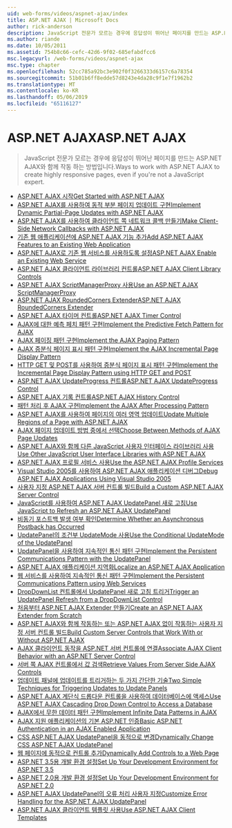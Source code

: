 ```yaml
---
uid: web-forms/videos/aspnet-ajax/index
title: ASP.NET AJAX | Microsoft Docs
author: rick-anderson
description: JavaScript 전문가 모르는 경우에 응답성이 뛰어난 페이지를 만드는 ASP.NET AJAX와 함께 작동 하는 방법입니다.
ms.author: riande
ms.date: 10/05/2011
ms.assetid: 754b8c66-cefc-42d6-9f02-685efabdfcc6
msc.legacyurl: /web-forms/videos/aspnet-ajax
msc.type: chapter
ms.openlocfilehash: 52cc785a92bc3e902f0f3266333d6157c6a78354
ms.sourcegitcommit: 51b01b6ff8edde57d8243e4da28c9f1e7f1962b2
ms.translationtype: MT
ms.contentlocale: ko-KR
ms.lasthandoff: 05/06/2019
ms.locfileid: "65116127"
---
```

# <a name="aspnet-ajax"></a><span data-ttu-id="6c750-103">ASP.NET AJAX</span><span class="sxs-lookup"><span data-stu-id="6c750-103">ASP.NET AJAX</span></span>

> <span data-ttu-id="6c750-104">JavaScript 전문가 모르는 경우에 응답성이 뛰어난 페이지를 만드는 ASP.NET AJAX와 함께 작동 하는 방법입니다.</span><span class="sxs-lookup"><span data-stu-id="6c750-104">Ways to work with ASP.NET AJAX to create highly responsive pages, even if you're not a JavaScript expert.</span></span>

- [<span data-ttu-id="6c750-105">ASP.NET AJAX 시작</span><span class="sxs-lookup"><span data-stu-id="6c750-105">Get Started with ASP.NET AJAX</span></span>](how-do-i-get-started-with-aspnet-ajax.md)
- [<span data-ttu-id="6c750-106">ASP.NET AJAX를 사용하여 동적 부분 페이지 업데이트 구현</span><span class="sxs-lookup"><span data-stu-id="6c750-106">Implement Dynamic Partial-Page Updates with ASP.NET AJAX</span></span>](how-do-i-implement-dynamic-partial-page-updates-with-aspnet-ajax.md)
- [<span data-ttu-id="6c750-107">ASP.NET AJAX를 사용하여 클라이언트 쪽 네트워크 콜백 만들기</span><span class="sxs-lookup"><span data-stu-id="6c750-107">Make Client-Side Network Callbacks with ASP.NET AJAX</span></span>](how-do-i-make-client-side-network-callbacks-with-aspnet-ajax.md)
- [<span data-ttu-id="6c750-108">기존 웹 애플리케이션에 ASP.NET AJAX 기능 추가</span><span class="sxs-lookup"><span data-stu-id="6c750-108">Add ASP.NET AJAX Features to an Existing Web Application</span></span>](how-do-i-add-aspnet-ajax-features-to-an-existing-web-application.md)
- [<span data-ttu-id="6c750-109">ASP.NET AJAX로 기존 웹 서비스를 사용하도록 설정</span><span class="sxs-lookup"><span data-stu-id="6c750-109">ASP.NET AJAX Enable an Existing Web Service</span></span>](how-do-i-aspnet-ajax-enable-an-existing-web-service.md)
- [<span data-ttu-id="6c750-110">ASP.NET AJAX 클라이언트 라이브러리 컨트롤</span><span class="sxs-lookup"><span data-stu-id="6c750-110">ASP.NET AJAX Client Library Controls</span></span>](how-do-i-use-the-aspnet-ajax-client-library-controls.md)
- [<span data-ttu-id="6c750-111">ASP.NET AJAX ScriptManagerProxy 사용</span><span class="sxs-lookup"><span data-stu-id="6c750-111">Use an ASP.NET AJAX ScriptManagerProxy</span></span>](how-do-i-use-an-aspnet-ajax-scriptmanagerproxy.md)
- [<span data-ttu-id="6c750-112">ASP.NET AJAX RoundedCorners Extender</span><span class="sxs-lookup"><span data-stu-id="6c750-112">ASP.NET AJAX RoundedCorners Extender</span></span>](how-do-i-use-the-aspnet-ajax-roundedcorners-extender.md)
- [<span data-ttu-id="6c750-113">ASP.NET AJAX 타이머 컨트롤</span><span class="sxs-lookup"><span data-stu-id="6c750-113">ASP.NET AJAX Timer Control</span></span>](how-do-i-use-the-aspnet-ajax-timer-control.md)
- [<span data-ttu-id="6c750-114">AJAX에 대한 예측 페치 패턴 구현</span><span class="sxs-lookup"><span data-stu-id="6c750-114">Implement the Predictive Fetch Pattern for AJAX</span></span>](how-do-i-implement-the-predictive-fetch-pattern-for-ajax.md)
- [<span data-ttu-id="6c750-115">AJAX 페이징 패턴 구현</span><span class="sxs-lookup"><span data-stu-id="6c750-115">Implement the AJAX Paging Pattern</span></span>](how-do-i-implement-the-ajax-paging-pattern.md)
- [<span data-ttu-id="6c750-116">AJAX 증분식 페이지 표시 패턴 구현</span><span class="sxs-lookup"><span data-stu-id="6c750-116">Implement the AJAX Incremental Page Display Pattern</span></span>](how-do-i-implement-the-ajax-incremental-page-display-pattern.md)
- [<span data-ttu-id="6c750-117">HTTP GET 및 POST를 사용하여 증분식 페이지 표시 패턴 구현</span><span class="sxs-lookup"><span data-stu-id="6c750-117">Implement the Incremental Page Display Pattern using HTTP GET and POST</span></span>](how-do-i-implement-the-incremental-page-display-pattern-using-http-get-and-post.md)
- [<span data-ttu-id="6c750-118">ASP.NET AJAX UpdateProgress 컨트롤</span><span class="sxs-lookup"><span data-stu-id="6c750-118">ASP.NET AJAX UpdateProgress Control</span></span>](how-do-i-use-the-aspnet-ajax-updateprogress-control.md)
- [<span data-ttu-id="6c750-119">ASP.NET AJAX 기록 컨트롤</span><span class="sxs-lookup"><span data-stu-id="6c750-119">ASP.NET AJAX History Control</span></span>](how-do-i-use-the-aspnet-ajax-history-control.md)
- [<span data-ttu-id="6c750-120">패턴 처리 후 AJAX 구현</span><span class="sxs-lookup"><span data-stu-id="6c750-120">Implement the AJAX After Processing Pattern</span></span>](how-do-i-implement-the-ajax-after-processing-pattern.md)
- [<span data-ttu-id="6c750-121">ASP.NET AJAX를 사용하여 페이지의 여러 영역 업데이트</span><span class="sxs-lookup"><span data-stu-id="6c750-121">Update Multiple Regions of a Page with ASP.NET AJAX</span></span>](how-do-i-update-multiple-regions-of-a-page-with-aspnet-ajax.md)
- [<span data-ttu-id="6c750-122">AJAX 페이지 업데이트 방법 중에서 선택</span><span class="sxs-lookup"><span data-stu-id="6c750-122">Choose Between Methods of AJAX Page Updates</span></span>](how-do-i-choose-between-methods-of-ajax-page-updates.md)
- [<span data-ttu-id="6c750-123">ASP.NET AJAX와 함께 다른 JavaScript 사용자 인터페이스 라이브러리 사용</span><span class="sxs-lookup"><span data-stu-id="6c750-123">Use Other JavaScript User Interface Libraries with ASP.NET AJAX</span></span>](how-do-i-use-other-javascript-user-interface-libraries-with-aspnet-ajax.md)
- [<span data-ttu-id="6c750-124">ASP.NET AJAX 프로필 서비스 사용</span><span class="sxs-lookup"><span data-stu-id="6c750-124">Use the ASP.NET AJAX Profile Services</span></span>](how-do-i-use-the-aspnet-ajax-profile-services.md)
- [<span data-ttu-id="6c750-125">Visual Studio 2005를 사용하여 ASP.NET AJAX 애플리케이션 디버그</span><span class="sxs-lookup"><span data-stu-id="6c750-125">Debug ASP.NET AJAX Applications Using Visual Studio 2005</span></span>](how-do-i-debug-aspnet-ajax-applications-using-visual-studio-2005.md)
- [<span data-ttu-id="6c750-126">사용자 지정 ASP.NET AJAX 서버 컨트롤 빌드</span><span class="sxs-lookup"><span data-stu-id="6c750-126">Build a Custom ASP.NET AJAX Server Control</span></span>](how-do-i-build-a-custom-aspnet-ajax-server-control.md)
- [<span data-ttu-id="6c750-127">JavaScript를 사용하여 ASP.NET AJAX UpdatePanel 새로 고침</span><span class="sxs-lookup"><span data-stu-id="6c750-127">Use JavaScript to Refresh an ASP.NET AJAX UpdatePanel</span></span>](how-do-i-use-javascript-to-refresh-an-aspnet-ajax-updatepanel.md)
- [<span data-ttu-id="6c750-128">비동기 포스트백 발생 여부 확인</span><span class="sxs-lookup"><span data-stu-id="6c750-128">Determine Whether an Asynchronous Postback has Occurred</span></span>](how-do-i-determine-whether-an-asynchronous-postback-has-occurred.md)
- [<span data-ttu-id="6c750-129">UpdatePanel의 조건부 UpdateMode 사용</span><span class="sxs-lookup"><span data-stu-id="6c750-129">Use the Conditional UpdateMode of the UpdatePanel</span></span>](how-do-i-use-the-conditional-updatemode-of-the-updatepanel.md)
- [<span data-ttu-id="6c750-130">UpdatePanel을 사용하여 지속적인 통신 패턴 구현</span><span class="sxs-lookup"><span data-stu-id="6c750-130">Implement the Persistent Communications Pattern with the UpdatePanel</span></span>](how-do-i-implement-the-persistent-communications-pattern-with-the-updatepanel.md)
- [<span data-ttu-id="6c750-131">ASP.NET AJAX 애플리케이션 지역화</span><span class="sxs-lookup"><span data-stu-id="6c750-131">Localize an ASP.NET AJAX Application</span></span>](how-do-i-localize-an-aspnet-ajax-application.md)
- [<span data-ttu-id="6c750-132">웹 서비스를 사용하여 지속적인 통신 패턴 구현</span><span class="sxs-lookup"><span data-stu-id="6c750-132">Implement the Persistent Communications Pattern using Web Services</span></span>](how-do-i-implement-the-persistent-communications-pattern-using-web-services.md)
- [<span data-ttu-id="6c750-133">DropDownList 컨트롤에서 UpdatePanel 새로 고침 트리거</span><span class="sxs-lookup"><span data-stu-id="6c750-133">Trigger an UpdatePanel Refresh from a DropDownList Control</span></span>](how-do-i-trigger-an-updatepanel-refresh-from-a-dropdownlist-control.md)
- [<span data-ttu-id="6c750-134">처음부터 ASP.NET AJAX Extender 만들기</span><span class="sxs-lookup"><span data-stu-id="6c750-134">Create an ASP.NET AJAX Extender from Scratch</span></span>](how-do-i-create-an-aspnet-ajax-extender-from-scratch.md)
- [<span data-ttu-id="6c750-135">ASP.NET AJAX와 함께 작동하는 또는 ASP.NET AJAX 없이 작동하는 사용자 지정 서버 컨트롤 빌드</span><span class="sxs-lookup"><span data-stu-id="6c750-135">Build Custom Server Controls that Work With or Without ASP.NET AJAX</span></span>](how-do-i-build-custom-server-controls-that-work-with-or-without-aspnet-ajax.md)
- [<span data-ttu-id="6c750-136">AJAX 클라이언트 동작을 ASP.NET 서버 컨트롤에 연결</span><span class="sxs-lookup"><span data-stu-id="6c750-136">Associate AJAX Client Behavior with an ASP.NET Server Control</span></span>](how-do-i-associate-ajax-client-behavior-with-an-aspnet-server-control.md)
- [<span data-ttu-id="6c750-137">서버 쪽 AJAX 컨트롤에서 값 검색</span><span class="sxs-lookup"><span data-stu-id="6c750-137">Retrieve Values From Server Side AJAX Controls</span></span>](how-do-i-retrieve-values-from-server-side-ajax-controls.md)
- [<span data-ttu-id="6c750-138">업데이트 패널에 업데이트를 트리거하는 두 가지 간단한 기술</span><span class="sxs-lookup"><span data-stu-id="6c750-138">Two Simple Techniques for Triggering Updates to Update Panels</span></span>](two-simple-techniques-for-triggering-updates-to-update-panels.md)
- [<span data-ttu-id="6c750-139">ASP.NET AJAX 계단식 드롭다운 컨트롤을 사용하여 데이터베이스에 액세스</span><span class="sxs-lookup"><span data-stu-id="6c750-139">Use ASP.NET AJAX Cascading Drop Down Control to Access a Database</span></span>](use-aspnet-ajax-cascading-drop-down-control-to-access-a-database.md)
- [<span data-ttu-id="6c750-140">AJAX에서 무한 데이터 패턴 구현</span><span class="sxs-lookup"><span data-stu-id="6c750-140">Implement Infinite Data Patterns in AJAX</span></span>](implement-infinite-data-patterns-in-ajax.md)
- [<span data-ttu-id="6c750-141">AJAX 지원 애플리케이션의 기본 ASP.NET 인증</span><span class="sxs-lookup"><span data-stu-id="6c750-141">Basic ASP.NET Authentication in an AJAX Enabled Application</span></span>](basic-aspnet-authentication-in-an-ajax-enabled-application.md)
- [<span data-ttu-id="6c750-142">CSS ASP.NET AJAX UpdatePanel을 동적으로 변경</span><span class="sxs-lookup"><span data-stu-id="6c750-142">Dynamically Change CSS ASP.NET AJAX UpdatePanel</span></span>](how-to-dynamically-change-css-using-the-aspnet-ajax-updatepanel.md)
- [<span data-ttu-id="6c750-143">웹 페이지에 동적으로 컨트롤 추가</span><span class="sxs-lookup"><span data-stu-id="6c750-143">Dynamically Add Controls to a Web Page</span></span>](how-to-dynamically-add-controls-to-a-web-page.md)
- [<span data-ttu-id="6c750-144">ASP.NET 3.5용 개발 환경 설정</span><span class="sxs-lookup"><span data-stu-id="6c750-144">Set Up Your Development Environment for ASP.NET 3.5</span></span>](set-up-your-development-environment-for-aspnet-35.md)
- [<span data-ttu-id="6c750-145">ASP.NET 2.0용 개발 환경 설정</span><span class="sxs-lookup"><span data-stu-id="6c750-145">Set Up Your Development Environment for ASP.NET 2.0</span></span>](set-up-your-development-environment-for-aspnet-20.md)
- [<span data-ttu-id="6c750-146">ASP.NET AJAX UpdatePanel의 오류 처리 사용자 지정</span><span class="sxs-lookup"><span data-stu-id="6c750-146">Customize Error Handling for the ASP.NET AJAX UpdatePanel</span></span>](how-do-i-customize-error-handling-for-the-aspnet-ajax-updatepanel.md)
- [<span data-ttu-id="6c750-147">ASP.NET AJAX 클라이언트 템플릿 사용</span><span class="sxs-lookup"><span data-stu-id="6c750-147">Use ASP.NET AJAX Client Templates</span></span>](how-do-i-use-aspnet-ajax-client-templates.md)
